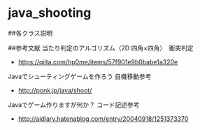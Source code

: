 # java_shooting

##各クラス説明

##参考文献
当たり判定のアルゴリズム（2D 四角×四角）　衝突判定
- https://qiita.com/hp0me/items/57f901e9b0babe1a320e

Javaでシューティングゲームを作ろう   自機移動参考
- http://ponk.jp/java/shoot/

Javaでゲーム作りますが何か？ コード記述参考
- http://aidiary.hatenablog.com/entry/20040918/1251373370
